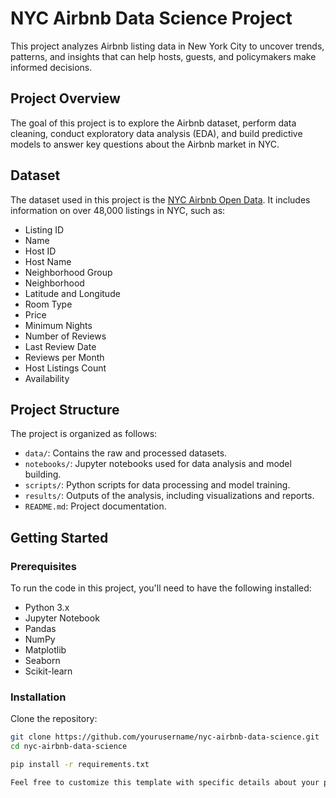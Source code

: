 # NYC Airbnb Data Science Project

This project analyzes Airbnb listing data in New York City to uncover trends, patterns, and insights that can help hosts, guests, and policymakers make informed decisions.

## Project Overview

The goal of this project is to explore the Airbnb dataset, perform data cleaning, conduct exploratory data analysis (EDA), and build predictive models to answer key questions about the Airbnb market in NYC.

## Dataset

The dataset used in this project is the [NYC Airbnb Open Data](https://www.kaggle.com/dgomonov/new-york-city-airbnb-open-data). It includes information on over 48,000 listings in NYC, such as:

- Listing ID
- Name
- Host ID
- Host Name
- Neighborhood Group
- Neighborhood
- Latitude and Longitude
- Room Type
- Price
- Minimum Nights
- Number of Reviews
- Last Review Date
- Reviews per Month
- Host Listings Count
- Availability

## Project Structure

The project is organized as follows:

- `data/`: Contains the raw and processed datasets.
- `notebooks/`: Jupyter notebooks used for data analysis and model building.
- `scripts/`: Python scripts for data processing and model training.
- `results/`: Outputs of the analysis, including visualizations and reports.
- `README.md`: Project documentation.

## Getting Started

### Prerequisites

To run the code in this project, you'll need to have the following installed:

- Python 3.x
- Jupyter Notebook
- Pandas
- NumPy
- Matplotlib
- Seaborn
- Scikit-learn

### Installation

Clone the repository:

```bash
git clone https://github.com/yourusername/nyc-airbnb-data-science.git
cd nyc-airbnb-data-science

pip install -r requirements.txt

Feel free to customize this template with specific details about your project before uploading it to GitHub.
